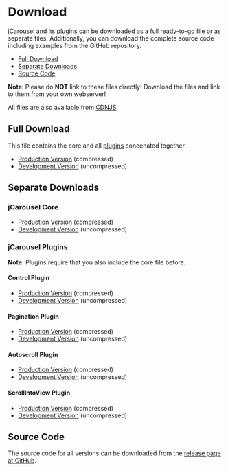 Download
========

jCarousel and its plugins can be downloaded as a full ready-to-go file or as
separate files. Additionally, you can download the complete source code
including examples from the GitHub repository.

* [Full Download](#full-download)
* [Separate Downloads](#separate-downlods)
* [Source Code](#source-code)

__Note__: Please do __NOT__ link to these files directly! Download the files and
link to them from your own webserver!

All files are also available from [CDNJS](http://cdnjs.com/libraries/jcarousel).

Full Download
-------------

This file contains the core and all [plugins](../docs/plugins) concenated
together.

* [Production Version](jquery.jcarousel.min.js?raw=1) (compressed)
* [Development Version](jquery.jcarousel.js?raw=1) (uncompressed)


Separate Downloads
------------------

### jCarousel Core

* [Production Version](jquery.jcarousel-core.min.js?raw=1) (compressed)
* [Development Version](jquery.jcarousel-core.js?raw=1) (uncompressed)

### jCarousel Plugins

**Note:** Plugins require that you also include the core file before.

#### Control Plugin

* [Production Version](jquery.jcarousel-control.min.js?raw=1) (compressed)
* [Development Version](jquery.jcarousel-control.js?raw=1) (uncompressed)

#### Pagination Plugin

* [Production Version](jquery.jcarousel-pagination.min.js?raw=1) (compressed)
* [Development Version](jquery.jcarousel-pagination.js?raw=1) (uncompressed)

#### Autoscroll Plugin

* [Production Version](jquery.jcarousel-autoscroll.min.js?raw=1) (compressed)
* [Development Version](jquery.jcarousel-autoscroll.js?raw=1) (uncompressed)

#### ScrollIntoView Plugin

* [Production Version](jquery.jcarousel-scrollintoview.min.js?raw=1) (compressed)
* [Development Version](jquery.jcarousel-scrollintoview.js?raw=1) (uncompressed)


Source Code
-----------

The source code for all versions can be downloaded from the
[release page at GitHub](https://github.com/jsor/jcarousel/releases).